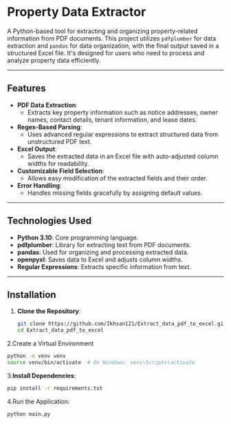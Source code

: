 # **Property Data Extractor**

A Python-based tool for extracting and organizing property-related information from PDF documents. This project utilizes `pdfplumber` for data extraction and `pandas` for data organization, with the final output saved in a structured Excel file. It's designed for users who need to process and analyze property data efficiently.

---

## **Features**

- **PDF Data Extraction**:
  - Extracts key property information such as notice addresses, owner names, contact details, tenant information, and lease dates.
- **Regex-Based Parsing**:
  - Uses advanced regular expressions to extract structured data from unstructured PDF text.
- **Excel Output**:
  - Saves the extracted data in an Excel file with auto-adjusted column widths for readability.
- **Customizable Field Selection**:
  - Allows easy modification of the extracted fields and their order.
- **Error Handling**:
  - Handles missing fields gracefully by assigning default values.

---

## **Technologies Used**

- **Python 3.10**: Core programming language.
- **pdfplumber**: Library for extracting text from PDF documents.
- **pandas**: Used for organizing and processing extracted data.
- **openpyxl**: Saves data to Excel and adjusts column widths.
- **Regular Expressions**: Extracts specific information from text.

---

## **Installation**

1. **Clone the Repository**:
   ```bash
   git clone https://github.com/Ikhsan121/Extract_data_pdf_to_excel.git
   cd Extract_data_pdf_to_excel
2.Create a Virtual Environment
```bash
python -m venv venv
source venv/bin/activate  # On Windows: venv\Scripts\activate
```
3.**Install Dependencies**:
   ```bash
   pip install -r requirements.txt
   ```
4.Run the Application: 
```bash
python main.py
```

